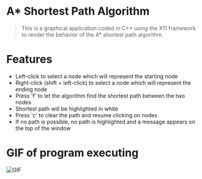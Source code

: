 # A* Shortest Path Algorithm
> This is a graphical application coded in C++ using the X11 framework to render the behavior of the A* shortest path algorithm.
# Features
* Left-click to select a node which will represent the starting node
* Right-click (shift + left-click) to select a node which will represent the ending node
* Press 'f' to let the algorithm find the shortest path between the two nodes
* Shortest path will be highlighted in white
* Press 'c' to clear the path and resume clicking on nodes
* If no path is possible, no path is highlighted and a message appears on the top of the window
# GIF of program executing
![GIF](https://cs.csub.edu/~jvillasenorr/Images/shortestpath.gif)
